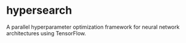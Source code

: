 # hypersearch
A parallel hyperparameter optimization framework for neural network architectures using TensorFlow.
